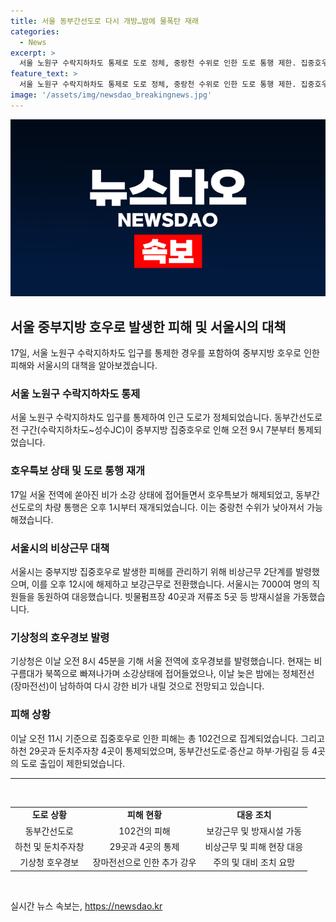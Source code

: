 ```yaml
---
title: 서울 동부간선도로 다시 개방…밤에 물폭탄 재래
categories:
  - News
excerpt: >
  서울 노원구 수락지하차도 통제로 도로 정체, 중랑천 수위로 인한 도로 통행 제한. 집중호우 피해는 102건, 통제된 하천 29곳과 둔치주자창 4곳 등. 2단계 비상근무 및 방재시설 가동, 시와 25개 자치구 등 7000여 명의 직원이 비상근무에 돌입. 내일 아침까지 강한 비가 예상되는 상황. 클릭하여 더 알아보세요.
feature_text: >
  서울 노원구 수락지하차도 통제로 도로 정체, 중랑천 수위로 인한 도로 통행 제한. 집중호우 피해는 102건, 통제된 하천 29곳과 둔치주자창 4곳 등. 2단계 비상근무 및 방재시설 가동, 시와 25개 자치구 등 7000여 명의 직원이 비상근무에 돌입. 내일 아침까지 강한 비가 예상되는 상황. 클릭하여 더 알아보세요.
image: '/assets/img/newsdao_breakingnews.jpg'
---
```


<p><img src="/assets/img/newsdao_breakingnews.jpg" alt="bookingtag 속보" /></p>

<h2 data-ke-size="size26">서울 중부지방 호우로 발생한 피해 및 서울시의 대책</h2>

<p data-ke-size="size16">17일, 서울 노원구 수락지하차도 입구를 통제한 경우를 포함하여 중부지방 호우로 인한 피해와 서울시의 대책을 알아보겠습니다.</p>

<h3 data-ke-size="size24">서울 노원구 수락지하차도 통제</h3>

<p data-ke-size="size16">서울 노원구 수락지하차도 입구를 통제하여 인근 도로가 정체되었습니다. 동부간선도로 전 구간(수락지하차도~성수JC)이 중부지방 집중호우로 인해 오전 9시 7분부터 통제되었습니다.</p>

<h3 data-ke-size="size24">호우특보 상태 및 도로 통행 재개</h3>

<p data-ke-size="size16">17일 서울 전역에 쏟아진 비가 소강 상태에 접어들면서 호우특보가 해제되었고, 동부간선도로의 차량 통행은 오후 1시부터 재개되었습니다. 이는 중랑천 수위가 낮아져서 가능해졌습니다.</p>

<h3 data-ke-size="size24">서울시의 비상근무 대책</h3>

<p data-ke-size="size16">서울시는 중부지방 집중호우로 발생한 피해를 관리하기 위해 비상근무 2단계를 발령했으며, 이를 오후 12시에 해제하고 보강근무로 전환했습니다. 서울시는 7000여 명의 직원들을 동원하여 대응했습니다. 빗물펌프장 40곳과 저류조 5곳 등 방재시설을 가동했습니다.</p>

<h3 data-ke-size="size24">기상청의 호우경보 발령</h3>

<p data-ke-size="size16">기상청은 이날 오전 8시 45분을 기해 서울 전역에 호우경보를 발령했습니다. 현재는 비구름대가 북쪽으로 빠져나가며 소강상태에 접어들었으나, 이날 늦은 밤에는 정체전선(장마전선)이 남하하여 다시 강한 비가 내릴 것으로 전망되고 있습니다.</p>

<h3 data-ke-size="size24">피해 상황</h3>

<p data-ke-size="size16">이날 오전 11시 기준으로 집중호우로 인한 피해는 총 102건으로 집계되었습니다. 그리고 하천 29곳과 둔치주자창 4곳이 통제되었으며, 동부간선도로·증산교 하부·가림길 등 4곳의 도로 출입이 제한되었습니다.</p>

<hr data-ke-size="size24">

<p data-ke-size="size16">&nbsp;</p>

<table>
    <tbody>
        <tr>
            <td style="text-align: center; height: 17px;"><b>도로 상황</b></td>
            <td style="text-align: center; height: 17px;"><b>피해 현황</b></td>
            <td style="text-align: center; height: 17px;"><b>대응 조치</b></td>
        </tr>
        <tr>
            <td style="text-align: center; height: 17px;">동부간선도로</td>
            <td style="text-align: center; height: 17px;">102건의 피해</td>
            <td style="text-align: center; height: 17px;">보강근무 및 방재시설 가동</td>
        </tr>
        <tr>
            <td style="text-align: center; height: 17px;">하천 및 둔치주자창</td>
            <td style="text-align: center; height: 17px;">29곳과 4곳의 통제</td>
            <td style="text-align: center; height: 17px;">비상근무 및 피해 현장 대응</td>
        </tr>
        <tr>
            <td style="text-align: center; height: 17px;">기상청 호우경보</td>
            <td style="text-align: center; height: 17px;">장마전선으로 인한 추가 강우</td>
            <td style="text-align: center; height: 17px;">주의 및 대비 조치 요망</td>
        </tr>
    </tbody>
</table>

<p data-ke-size="size16">&nbsp;</p>
실시간 뉴스 속보는, <a href="https://newsdao.kr" rel="dofollow">https://newsdao.kr</a>


